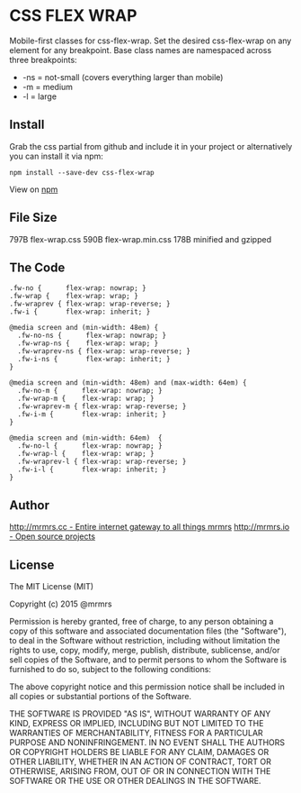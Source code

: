 # CSS FLEX WRAP

  Mobile-first classes for css-flex-wrap.
  Set the desired css-flex-wrap on any element for any breakpoint.
  Base class names are namespaced across three breakpoints:

*  -ns = not-small (covers everything larger than mobile)
*  -m  = medium
*  -l  = large

## Install
Grab the css partial from github and include it in your project or alternatively
you can install it via npm:
```
npm install --save-dev css-flex-wrap
```
View on [npm](https://www.npmjs.org/package/css-flex-wrap)


## File Size

797B flex-wrap.css
590B flex-wrap.min.css
178B minified and gzipped

## The Code
```
.fw-no {      flex-wrap: nowrap; }
.fw-wrap {    flex-wrap: wrap; }
.fw-wraprev { flex-wrap: wrap-reverse; }
.fw-i {       flex-wrap: inherit; }

@media screen and (min-width: 48em) {
  .fw-no-ns {      flex-wrap: nowrap; }
  .fw-wrap-ns {    flex-wrap: wrap; }
  .fw-wraprev-ns { flex-wrap: wrap-reverse; }
  .fw-i-ns {       flex-wrap: inherit; }
}

@media screen and (min-width: 48em) and (max-width: 64em) {
  .fw-no-m {      flex-wrap: nowrap; }
  .fw-wrap-m {    flex-wrap: wrap; }
  .fw-wraprev-m { flex-wrap: wrap-reverse; }
  .fw-i-m {       flex-wrap: inherit; }
}

@media screen and (min-width: 64em)  {
  .fw-no-l {      flex-wrap: nowrap; }
  .fw-wrap-l {    flex-wrap: wrap; }
  .fw-wraprev-l { flex-wrap: wrap-reverse; }
  .fw-i-l {       flex-wrap: inherit; }
}

```

## Author

[http://mrmrs.cc - Entire internet gateway to all things mrmrs](http://mrmrs.cc)
[http://mrmrs.io - Open source projects](http://mrmrs.io)

## License

The MIT License (MIT)

Copyright (c) 2015 @mrmrs

Permission is hereby granted, free of charge, to any person obtaining a copy
of this software and associated documentation files (the "Software"), to deal
in the Software without restriction, including without limitation the rights
to use, copy, modify, merge, publish, distribute, sublicense, and/or sell
copies of the Software, and to permit persons to whom the Software is
furnished to do so, subject to the following conditions:

The above copyright notice and this permission notice shall be included in
all copies or substantial portions of the Software.

THE SOFTWARE IS PROVIDED "AS IS", WITHOUT WARRANTY OF ANY KIND, EXPRESS OR
IMPLIED, INCLUDING BUT NOT LIMITED TO THE WARRANTIES OF MERCHANTABILITY,
FITNESS FOR A PARTICULAR PURPOSE AND NONINFRINGEMENT. IN NO EVENT SHALL THE
AUTHORS OR COPYRIGHT HOLDERS BE LIABLE FOR ANY CLAIM, DAMAGES OR OTHER
LIABILITY, WHETHER IN AN ACTION OF CONTRACT, TORT OR OTHERWISE, ARISING FROM,
OUT OF OR IN CONNECTION WITH THE SOFTWARE OR THE USE OR OTHER DEALINGS IN
THE SOFTWARE.

